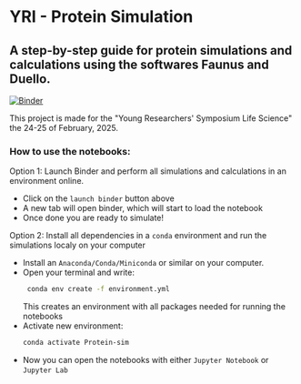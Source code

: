 # YRI - Protein Simulation
## A step-by-step guide for protein simulations and calculations using the softwares Faunus and Duello.


[![Binder](https://mybinder.org/badge_logo.svg)](https://mybinder.org/v2/gh/IVinterbladh/YRI-Protein-Simulation/HEAD)

This project is made for the "Young Researchers' Symposium Life Science" the 24-25 of February, 2025.

### How to use the notebooks:

Option 1:
Launch Binder and perform all simulations and calculations in an environment online.
 - Click on the `launch binder` button above
 - A new tab will open binder, which will start to load the notebook
 - Once done you are ready to simulate!


Option 2:
Install all dependencies in a `conda` environment and run the simulations localy on your computer
 - Install an `Anaconda/Conda/Miniconda` or similar on your computer.
 - Open your terminal and write:
   ``` bash
    conda env create -f environment.yml
   ```
    This creates an environment with all packages needed for running the notebooks
- Activate new environment:
  ```bash
  conda activate Protein-sim
  ```
- Now you can open the notebooks with either `Jupyter Notebook` or `Jupyter Lab`




